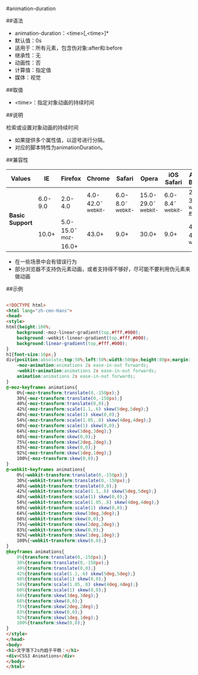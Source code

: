 #animation-duration

##语法

- animation-duration：&lt;time&gt;[,&lt;time&gt;]*
- 默认值：0s
- 适用于：所有元素，包含伪对象:after和:before
- 继承性：无
- 动画性：否
- 计算值：指定值
- 媒体：视觉


##取值

- &lt;time&gt;：指定对象动画的持续时间


##说明

检索或设置对象动画的持续时间

- 如果提供多个属性值，以逗号进行分隔。
- 对应的脚本特性为animationDuration。


##兼容性


<table class="compatible">
<thead>
    <tr>
        <th>Values</th>
        <th>IE</th>
        <th>Firefox</th>
        <th>Chrome</th>
        <th>Safari</th>
        <th>Opera</th>
        <th>iOS Safari</th>
        <th>Android Browser</th>
        <th>Android Chrome</th>
    </tr>
</thead>
<tbody>
    <tr>
        <td rowspan="3"><strong>Basic Support</strong></td>
        <td class="unsupport">6.0-9.0</td>
        <td class="unsupport">2.0-4.0</td>
        <td class="support">4.0-42.0<sup class="fix">-webkit-</sup></td>
        <td class="support">6.0-8.0<sup class="fix">-webkit-</sup></td>
        <td class="support">15.0-29.0<sup class="fix">-webkit-</sup></td>
        <td class="support">6.0-8.4<sup class="fix">-webkit-</sup></td>
        <td class="partsupport">2.1-3.0<sup class="fix">-webkit-</sup> <sup><a href="#support1">#1</a></sup></td>
        <td class="support" rowspan="3">18.0-42.0<sup class="fix">-webkit-</sup></td>
    </tr>
    <tr>
        <td class="support" rowspan="2">10.0+</td>
        <td class="support">5.0-15.0<sup class="fix">-moz-</sup></td>
        <td class="support" rowspan="2">43.0+</td>
        <td class="support" rowspan="2">9.0+</td>
        <td class="support" rowspan="2">30.0+</td>
        <td class="support" rowspan="2">9.0+</td>
        <td class="support" rowspan="2">4.0-40.0<sup class="fix">-webkit-</sup></td>
    </tr>
    <tr>
        <td class="support">16.0+</td>
    </tr>
</tbody>
</table>


- 在一些场景中会有错误行为
- 部分浏览器不支持伪元素动画，或者支持得不够好，尽可能不要利用伪元素来做动画


##示例

```html

<!DOCTYPE html>
<html lang="zh-cmn-Hans">
<head>
<style>
html{height:100%;
    background:-moz-linear-gradient(top,#fff,#000);
    background:-webkit-linear-gradient(top,#fff,#000);
    background:linear-gradient(top,#fff,#000);
}
h1{font-size:16px;}
div{position:absolute;top:50%;left:50%;width:500px;height:80px;margin:-40px 0 0 -250px;color:#fff;font:bold 50px/1.5 Georgia,arial,simsun,serif;text-shadow:1px 1px 0 rgba(0,0,0,.8),2px 2px 3px rgba(255,255,255,.3);
    -moz-animation:animations 2s ease-in-out forwards;
    -webkit-animation:animations 2s ease-in-out forwards;
    animation:animations 2s ease-in-out forwards;
}
@-moz-keyframes animations{
    0%{-moz-transform:translate(0,-150px);}
    30%{-moz-transform:translate(0,-150px);}
    40%{-moz-transform:translate(0,0);}
    42%{-moz-transform:scale(1.1,.6) skew(5deg,5deg);}
    48%{-moz-transform:scale(1) skew(0,0);}
    54%{-moz-transform:scale(1.05,.8) skew(4deg,4deg);}
    60%{-moz-transform:scale(1) skew(0,0);}
    64%{-moz-transform:skew(3deg,3deg);}
    68%{-moz-transform:skew(0,0);}
    75%{-moz-transform:skew(2deg,2deg);}
    83%{-moz-transform:skew(0,0);}
    92%{-moz-transform:skew(1deg,1deg);}
    100%{-moz-transform:skew(0,0);}
}
@-webkit-keyframes animations{
    0%{-webkit-transform:translate(0,-150px);}
    30%{-webkit-transform:translate(0,-150px);}
    40%{-webkit-transform:translate(0,0);}
    42%{-webkit-transform:scale(1.1,.6) skew(5deg,5deg);}
    48%{-webkit-transform:scale(1) skew(0,0);}
    54%{-webkit-transform:scale(1.05,.8) skew(4deg,4deg);}
    60%{-webkit-transform:scale(1) skew(0,0);}
    64%{-webkit-transform:skew(3deg,3deg);}
    68%{-webkit-transform:skew(0,0);}
    75%{-webkit-transform:skew(2deg,2deg);}
    83%{-webkit-transform:skew(0,0);}
    92%{-webkit-transform:skew(1deg,1deg);}
    100%{-webkit-transform:skew(0,0);}
}
@keyframes animations{
    0%{transform:translate(0,-150px);}
    30%{transform:translate(0,-150px);}
    40%{transform:translate(0,0);}
    42%{transform:scale(1.1,.6) skew(5deg,5deg);}
    48%{transform:scale(1) skew(0,0);}
    54%{transform:scale(1.05,.8) skew(4deg,4deg);}
    60%{transform:scale(1) skew(0,0);}
    64%{transform:skew(3deg,3deg);}
    68%{transform:skew(0,0);}
    75%{transform:skew(2deg,2deg);}
    83%{transform:skew(0,0);}
    92%{transform:skew(1deg,1deg);}
    100%{transform:skew(0,0);}
}
</style>
</head>
<body>
<h1>文字落下2s内趋于平稳：</h1>
<div>CSS3 Animations</div>
</body>
</html>

```
